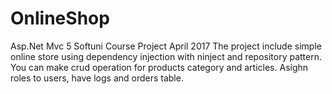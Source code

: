 # OnlineShop
Asp.Net Mvc 5 Softuni Course Project April 2017
The project include simple online store using dependency injection with ninject and repository pattern.
You can make crud operation for products category and articles.
Asighn roles to users, have logs and orders table.
